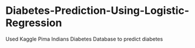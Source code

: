 # Diabetes-Prediction-Using-Logistic-Regression
Used Kaggle Pima Indians Diabetes Database to predict diabetes
